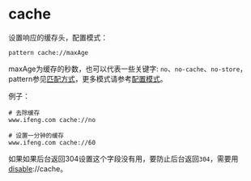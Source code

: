# cache
设置响应的缓存头，配置模式：

	pattern cache://maxAge
	
maxAge为缓存的秒数，也可以代表一些关键字: `no`、`no-cache`、`no-store`，pattern参见[匹配方式](../pattern.html)，更多模式请参考[配置模式](../mode.html)。

例子：

	# 去除缓存
	www.ifeng.com cache://no
	
	# 设置一分钟的缓存
	www.ifeng.com cache://60
	

如果如果后台返回304设置这个字段没有用，要防止后台返回`304`，需要用[disable](disable.html)://cache。


